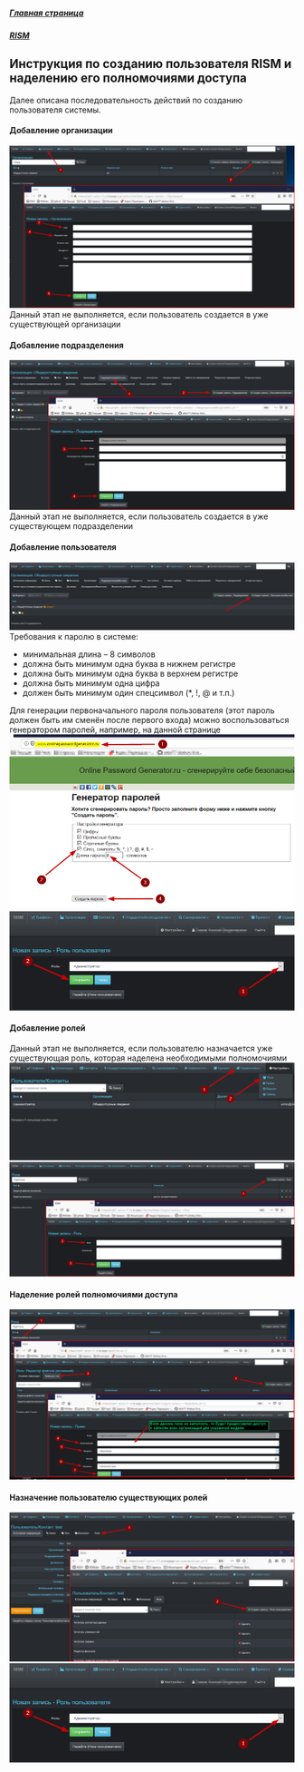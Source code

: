 ##### [Главная страница](../../index.md)
##### [RISM](../index.md)
## Инструкция по созданию пользователя RISM и наделению его полномочиями доступа
Далее описана последовательность действий по созданию пользователя системы.
#### Добавление организации
![](./1.png)
Данный этап не выполняется, если пользователь создается в уже существующей организации
#### Добавление подразделения
![](2.png)
Данный этап не выполняется, если пользователь создается в уже существующем подразделении
#### Добавление пользователя
![](3.png)
Требования к паролю в системе:
* минимальная длина – 8 символов
* должна быть минимум одна буква в нижнем регистре
* должна быть минимум одна буква в верхнем регистре
* должна быть минимум одна цифра
* должен быть минимум один спецсимвол (*, !, @ и т.п.)

Для генерации первоначального пароля пользователя (этот пароль должен быть им сменён после первого входа) можно воспользоваться генератором паролей, например, на данной странице
![](10.png)
![](9.png)
#### Добавление ролей
Данный этап не выполняется, если пользователю назначается уже существующая роль, которая наделена необходимыми полномочиями
![](5.png)
![](6.png)
#### Наделение ролей полномочиями доступа
![](7.png)
#### Назначение пользователю существующих ролей
![](8.png)
![](9.png)